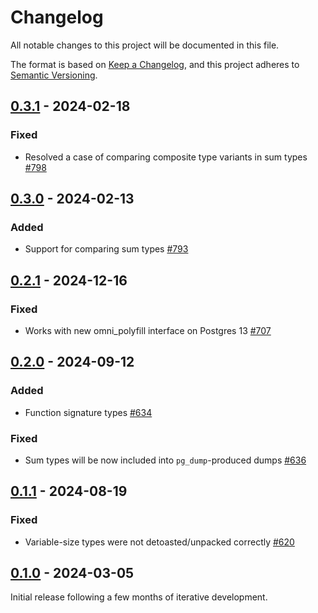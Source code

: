 # Changelog

All notable changes to this project will be documented in this file.

The format is based on [Keep a Changelog](https://keepachangelog.com/en/1.0.0/), and this project adheres
to [Semantic Versioning](https://semver.org/spec/v2.0.0.html).

## [0.3.1] - 2024-02-18

### Fixed

* Resolved a case of comparing composite type variants in sum types [#798](https://github.com/omnigres/omnigres/pull/798])

## [0.3.0] - 2024-02-13

### Added

* Support for comparing sum types [#793](https://github.com/omnigres/omnigres/pull/793])

## [0.2.1] - 2024-12-16

### Fixed

* Works with new omni_polyfill interface on Postgres 13 [#707](https://github.com/omnigres/omnigres/pull/707])

## [0.2.0] - 2024-09-12

### Added

* Function signature types [#634](https://github.com/omnigres/omnigres/pull/634])

### Fixed

* Sum types will be now included into `pg_dump`-produced dumps [#636](https://github.com/omnigres/omnigres/pull/636])

## [0.1.1] - 2024-08-19

### Fixed

* Variable-size types were not detoasted/unpacked correctly [#620](https://github.com/omnigres/omnigres/pull/620])

## [0.1.0] - 2024-03-05

Initial release following a few months of iterative development.

[Unreleased]: https://github.com/omnigres/omnigres/commits/next/omni_httpd

[0.1.0]: [https://github.com/omnigres/omnigres/pull/511]

[0.1.1]: [https://github.com/omnigres/omnigres/pull/620]

[0.2.0]: [https://github.com/omnigres/omnigres/pull/620]

[0.2.1]: [https://github.com/omnigres/omnigres/pull/707]

[0.3.0]: [https://github.com/omnigres/omnigres/pull/793]

[0.3.1]: [https://github.com/omnigres/omnigres/pull/798]
